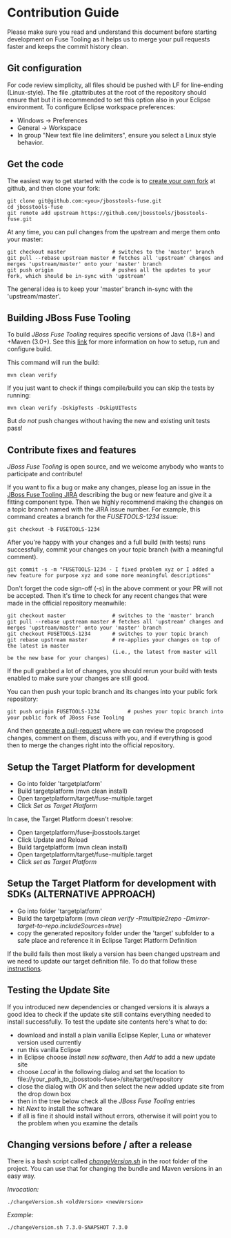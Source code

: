 # Contribution Guide

Please make sure you read and understand this document before starting development on Fuse Tooling as it helps us to merge your pull requests faster and keeps the commit history clean.

## Git configuration

For code review simplicity, all files should be pushed with LF for line-ending (Linux-style).
The file .gitattributes at the root of the repository should ensure that but it is recommended to set this option also in your Eclipse environment.
To configure Eclipse workspace preferences:

- Windows -> Preferences
- General -> Workspace
- In group "New text file line delimiters", ensure you select a Linux style behavior.

## Get the code

The easiest way to get started with the code is to [create your own fork](http://help.github.com/forking/) at github, and then clone your fork:

    git clone git@github.com:<you>/jbosstools-fuse.git
    cd jbosstools-fuse
    git remote add upstream https://github.com/jbosstools/jbosstools-fuse.git

At any time, you can pull changes from the upstream and merge them onto your master:

    git checkout master               # switches to the 'master' branch
    git pull --rebase upstream master # fetches all 'upstream' changes and merges 'upstream/master' onto your 'master' branch
    git push origin                   # pushes all the updates to your fork, which should be in-sync with 'upstream'

The general idea is to keep your 'master' branch in-sync with the 'upstream/master'.

## Building JBoss Fuse Tooling

To build _JBoss Fuse Tooling_ requires specific versions of Java (1.8+) and +Maven (3.0+). See this [link](./Build.md) for more information on how to setup, run and configure build.

This command will run the build:

    mvn clean verify

If you just want to check if things compile/build you can skip the tests by running:

    mvn clean verify -DskipTests -DskipUITests

But *do not* push changes without having the new and existing unit tests pass!

## Contribute fixes and features

_JBoss Fuse Tooling_ is open source, and we welcome anybody who wants to participate and contribute!

If you want to fix a bug or make any changes, please log an issue in the [JBoss Fuse Tooling JIRA](https://issues.jboss.org/browse/FUSETOOLS) describing the bug or new feature and give it a fitting component type. Then we highly recommend making the changes on a topic branch named with the JIRA issue number. For example, this command creates a branch for the _FUSETOOLS-1234_ issue:

    git checkout -b FUSETOOLS-1234

After you're happy with your changes and a full build (with tests) runs successfully, commit your changes on your topic branch (with a meaningful comment).

    git commit -s -m "FUSETOOLS-1234 - I fixed problem xyz or I added a new feature for purpose xyz and some more meaningful descriptions"

Don't forget the code sign-off (_-s_) in the above comment or your PR will not be accepted.
Then it's time to check for any recent changes that were made in the official repository meanwhile:

    git checkout master               # switches to the 'master' branch
    git pull --rebase upstream master # fetches all 'upstream' changes and merges 'upstream/master' onto your 'master' branch
    git checkout FUSETOOLS-1234       # switches to your topic branch
    git rebase upstream master        # re-applies your changes on top of the latest in master
                                      (i.e., the latest from master will be the new base for your changes)

If the pull grabbed a lot of changes, you should rerun your build with tests enabled to make sure your changes are still good.

You can then push your topic branch and its changes into your public fork repository:

    git push origin FUSETOOLS-1234         # pushes your topic branch into your public fork of JBoss Fuse Tooling

And then [generate a pull-request](http://help.github.com/pull-requests/) where we can review the proposed changes, comment on them, discuss with you, and if everything is good then to merge the changes right into the official repository.

## Setup the Target Platform for development

- Go into folder 'targetplatform'
- Build targetplatform (mvn clean install)
- Open targetplatform/target/fuse-multiple.target
- Click *Set as Target Platform*

In case, the Target Platform doesn't resolve:

- Open targetplatform/fuse-jbosstools.target
- Click Update and Reload
- Build targetplatform (mvn clean install)
- Open targetplatform/target/fuse-multiple.target
- Click *set as Target Platform*

## Setup the Target Platform for development with SDKs (ALTERNATIVE APPROACH)

- Go into folder 'targetplatform'
- Build the targetplaform (_mvn clean verify -Pmultiple2repo -Dmirror-target-to-repo.includeSources=true_)
- copy the generated repository folder under the 'target' subfolder to a safe place and reference it in Eclipse Target Platform Definition

If the build fails then most likely a version has been changed upstream and we need to update our target definition file. To do that follow these [instructions](https://github.com/jbosstools/jbosstools-devdoc/blob/master/building/target_platforms/target_platforms_updates.adoc#update-versions-of-ius-in-the-target-files).

## Testing the Update Site

If you introduced new dependencies or changed versions it is always a good idea to check if the update site still contains everything needed to install successfully. To test the update site contents here's what to do:

- download and install a plain vanilla Eclipse Kepler, Luna or whatever version used currently
- run this vanilla Eclipse
- in Eclipse choose _Install new software_, then _Add_ to add a new update site
- choose _Local_ in the following dialog and set the location to file://your_path_to_jbosstools-fuse>/site/target/repository
- close the dialog with _OK_ and then select the new added update site from the drop down box
- then in the tree below check all the _JBoss Fuse Tooling_ entries
- hit _Next_ to install the software
- if all is fine it should install without errors, otherwise it will point you to the problem when you examine the details

## Changing versions before / after a release

There is a bash script called [_changeVersion.sh_](https://github.com/fusesource/fuseide/blob/master/changeVersion.sh "Version Change Script") in the root folder of the project. You can use that for changing the bundle and Maven versions in an easy way.

*Invocation:*

    ./changeVersion.sh <oldVersion> <newVersion>

_Example:_

    ./changeVersion.sh 7.3.0-SNAPSHOT 7.3.0
